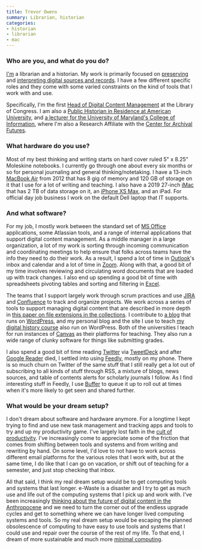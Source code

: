 ```yaml
---
title: Trevor Owens
summary: Librarian, historian
categories:
- historian
- librarian
- mac 
---
```


### Who are you, and what do you do?

[I'm](http://www.trevorowens.org/ "Trevor's website.") a librarian and a historian. My work is primarily focused on [preserving](https://jhupbooks.press.jhu.edu/title/theory-and-craft-digital-preservation "Trevor's book about digital preservation.") and [interpreting digital sources and records](https://link.springer.com/article/10.1007/s42803-020-00028-7 "Trevor's article on digtial archives."). I have a few different specific roles and they come with some varied constraints on the kind of tools that I work with and use.
 
Specifically, I'm the first [Head of Digital Content Management](http://www.trevorowens.org/2017/07/when-going-back-is-going-forward-on-returning-to-the-lc/ "Trevor's post about his role at the Library of Congress.") at the Library of Congress. I am also a [Public Historian in Residence at American University](https://www.american.edu/cas/faculty/towens.cfm "Trevor's faculty page at American University."), and [a lecturer for the University of Maryland's College of Information](https://ischool.umd.edu/about/directory/trevor-owens "Trevor's faculty page at the University of Maryland."), where I'm also a Research Affiliate with the [Center for Archival Futures](https://ischool.umd.edu/research/centers-and-labs/cafe "The Center for Archival Futures at the University of Maryland.").

### What hardware do you use?

Most of my best thinking and writing starts on hard cover ruled 5" x 8.25" Moleskine notebooks. I currently go through one about every six months or so for personal journaling and general thinking/notetaking. I have a 13-inch [MacBook Air][macbook-air] from 2012 that has 8 gig of memory and 120 GB of storage on it that I use for a lot of writing and teaching. I also have a 2019 27-inch [iMac][] that has 2 TB of data storage on it, an [iPhone XS Max][iphone-xs-max], and an iPad. For official day job business I work on the default Dell laptop that IT supports. 

### And what software?

For my job, I mostly work between the standard set of [MS Office][office] applications, some Atlassian tools, and a range of internal applications that support digital content management. As a middle manager in a large organization, a lot of my work is sorting through incoming communication and coordinating meetings to help ensure that folks across teams have the info they need to do their work. As a result, I spend a lot of time in [Outlook][]'s inbox and calendar and a lot of time in [Zoom][zoom.2]. Along with that, a good bit of my time involves reviewing and circulating word documents that are loaded up with track changes. I also end up spending a good bit of time with spreadsheets pivoting tables and sorting and filtering in [Excel][].
 
The teams that I support largely work through scrum practices and use [JIRA][] and [Confluence][] to track and organize projects. We work across a series of tools to support managing digital content that are described in more depth in [this paper on file extensions in the collections](https://osf.io/cxh9s/ "A paper on the file extensions used at the Library of Congress."). I contribute to [a blog](https://blogs.loc.gov/thesignal/ "A Library of Congress weblog.") that runs on [WordPress][], and my personal blog and the site I use to teach [my digital history course](http://www.dighist.org/ "The weblog for Trevor's course at American University.") also run on WordPress. Both of the universities I teach for run instances of [Canvas][canvas.2] as their platforms for teaching. They also run a wide range of clunky software for things like submitting grades.
 
I also spend a good bit of time reading [Twitter][] via [TweetDeck][] and after [Google Reader][google-reader] died, I settled into using [Feedly][], mostly on my phone. There is so much churn on Twitter of the same stuff that I still really get a lot out of subscribing to all kinds of stuff through RSS, a mixture of blogs, news sources, and table of contents alerts for scholarly journals I follow. As I find interesting stuff in Feedly, I use [Buffer][] to queue it up to roll out at times when it's more likely to get seen and shared further.

### What would be your dream setup?

I don't dream about software and hardware anymore. For a longtime I kept trying to find and use new task management and tracking apps and tools to try and up my productivity game. I've largely lost faith in the [cult of productivity](https://www.dukeupress.edu/counterproductive "A book about time management and online distractions."). I've increasingly come to appreciate some of the friction that comes from shifting between tools and systems and from writing and rewriting by hand. On some level, I'd love to not have to work across different email platforms for the various roles that I work with, but at the same time, I do like that I can go on vacation, or shift out of teaching for a semester, and just stop checking that inbox.
 
All that said, I think my real dream setup would be to get computing tools and systems that last longer. e-Waste is a disaster and I try to get as much use and life out of the computing systems that I pick up and work with. I've been increasingly [thinking about the future of digital content in the Anthropocene](http://www.trevorowens.org/2021/04/caring-for-digital-collections-in-the-anthropocene-video-and-slides/ "Trevor's post about caring for digital content.") and we need to turn the corner out of the endless upgrade cycles and get to something where we can have longer lived computing systems and tools. So my real dream setup would be escaping the planned obsolescence of computing to have easy to use tools and systems that I could use and repair over the course of the rest of my life. To that end, I dream of more sustainable and much more [minimal computing](https://go-dh.github.io/mincomp/ "A group dedicated to minimal computing.").

[buffer]: https://buffer.com/ "A tool for sharing across multiple social networks."
[canvas.2]: https://www.instructure.com/canvas/ "Learning management system software."
[confluence]: https://www.atlassian.com/software/confluence "Collaborative wiki software."
[excel]: https://products.office.com/en-us/excel "A spreadsheet application."
[feedly]: https://feedly.com/ "A feed reader."
[google-reader]: https://en.wikipedia.org/wiki/Google_Reader "A web-based feed reader."
[imac]: https://www.apple.com/imac/ "An all-in-one computer."
[iphone-xs-max]: https://en.wikipedia.org/wiki/IPhone_XS "A 6.46 inch smartphone."
[jira]: https://www.atlassian.com/software/jira "Issue/project tracking software."
[macbook-air]: https://www.apple.com/macbook-air/ "A very thin laptop."
[office]: https://products.office.com/en-us/home "An office productivity suite."
[outlook]: https://products.office.com/en-us/outlook/email-and-calendar-software-microsoft-outlook "An email, calendar and contact software suite."
[tweetdeck]: https://about.twitter.com/products/tweetdeck "A multi-column Twitter client."
[twitter]: https://twitter.com/ "An online micro-blogging platform."
[wordpress]: https://wordpress.com/ "Weblog publishing software."
[zoom.2]: https://zoom.us "Video conferencing software."
